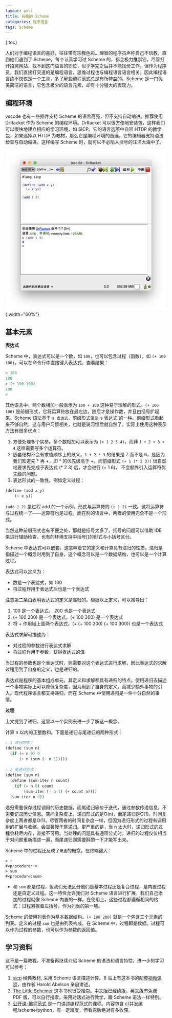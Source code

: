 ```yaml
---
layout: post
title: 有趣的 Scheme
categories: 程序语言
tags: Scheme
---
```

{:toc}

人们对于编程语言的喜好，往往带有宗教色彩。理智的程序员声称自己不信教，直到他们遇到了 Scheme。每个认真学习过 Scheme 的，都会极力推崇它。尽管打开招聘网站，找不到这门语言的职位，似乎学完之后并不能找份工作。但作为程序员，我们直接打交道的是编程语言，思维过程也与编程语言语言相关。因此编程语言绝不仅仅是一个工具，多了解些编程范式总是有所裨益的。Scheme 是一门优美简洁的语言，它包含极少的语言元素，却有十分强大的表现力。

## 编程环境
vscode 也有一些插件支持 Scheme 的语言高亮，但不支持自动缩进。推荐使用 DrRacket 作为 Scheme 的编程环境。DrRacket 可以很方便地安装包，这样我们可以很快地建立相应的学习环境，如 SICP。它的语言选项中自带 HTDP 的教学包，如果选择以 HTDP 为教材，那么它是编程环境的首选。它的编辑器支持语法检查与自动缩进，这样编写 Scheme 时，就可以不必陷入括号的汪洋大海中了。

![](/assets/img/DrScheme.png){:width="60%"}

## 基本元素

**表达式**

Scheme 中，表达式可以是一个数，如 `100`，也可以包含过程（函数），如 `(+ 100 100)`。可以在命令行中直接键入表达式，查看结果：
```scheme
> 100
100
> (+ 100 100)
200
> 
```

其他语言中，两个数相加一般表示为 `100 + 100` 这种易于理解的形式。`(+ 100 100)` 是前缀形式，它将运算符放在最左边，随后才是操作数，并且由括号扩起来。Scheme 语法基于 `s 表达式`，前缀形式`便是 `s 表达式`的一种。前缀形式看起来不够自然，这与用户习惯相关，也就是说习惯后就自然了。实际上使用这种表示方法有很多优点：

1. 方便处理多个实参。多个数相加可以表示为 `(+ 1 2 3 4)`，而非 `1 + 2 + 3 + 4` 这样需要写多个运算符。
2. 嵌套结构不会有求值顺序上的歧义。`1 + 2 * 3` 的结果是 7 而不是 6，是因为我们知道先 * 再 +，即 * 的优先级高于 +。而前缀形式 `(+ 1 (* 2 3))` 很自然地要求先完成子表达式 (* 2 3) 后，才会进行 (+ 1 6)， 不会额外引入运算符优先级的问题。
3. 表达形式的一致性。例如定义过程：
```scheme
(define (add x y)
    (+ x y))
```
`(add 1 2)` 是过程 add 的一个示例，形式与运算符的 `(+ 1 2)` 一致。这将运算符与过程统一了——运算符也是过程。而在别的语言中，两者的使用完全不是一个形式。

当然这种前缀形式也有不便之处，那就是括号太多了。括号的问题可以借助 IDE 来进行辅助检查，也有的环境支持中括号[]的形式与小括号区分。

Scheme 中表达式可以嵌套，这意味着它的定义和计算具有递归的性质。递归是指描述一个概念时用到了自身，这个概念可以是一个数据结构，也可以是一个计算过程。

表达式可以定义为：
- 数是一个表达式，如 100
- 将过程作用于表达式后也是一个表达式

注意第二条白表明表达式的定义是递归的。根据以上定义，可以推导出：

1. 100 是一个表达式， 200 也是一个表达式
2. (+ 100 200) 是一个表达式，(+ 100 300) 是一个表达式
3. 将 + 作用域上面两个表达式，(+ (+ 100 200) (+ 100 300)) 也是一个表达式

表达式求解可描述为：
- 对过程的参数进行表达式求解
- 将过程作用于参数，获得表达式的值

当过程的参数也是个表达式时，则需要对这个表达式进行求解，因此表达式的求解过程用到了自身的定义，也是递归的。

表达式是程序的基本组成单元，其定义和求解都具有递归的特点。使用递归去描述一个事物实际上可以降低复杂度，因为用到了自身的定义，而减少额外事物的引入。现代程序语言都支持递归，而在 Scheme 中使用递归是一件十分自然的事情。

**过程**

上文提到了递归，这里以一个实例去进一步了解这一概念。

计算 n 以内的正整数和。下面是递归与尾递归的两种形式：

```scheme
; 1 递归方式：
(define (sum n)
  (if (= n 0) 0
      (+ n (sum (- n 1)))))

; 2 尾递归方式：
(define (sum n)
  (define (sum-iter n count)
    (if (= n 0) count
        (sum-iter (- n 1) (+ count n))))
  (sum-iter n 0))
```

递归需要保存过程调用的历史数据，而尾递归等价于迭代，通过参数传递信息，不需要记录历史信息。空间复杂度上，递归形式的是O(n)，而尾递归是O(1)。时间复杂度上两者都是O(1)。尽管两者的时间复杂度一样，但因为递归形式的过程有调用树的扩展与收缩，会显著慢于尾递归。更严重的是，当 n 太大时，递归形式的过程会耗尽内存，直接不可用。当处理的问题具有通项公式时，递归的过程仅仅相当于对问题重新描述一遍，而尾递归则需要斟酌一下才能写出来。

Scheme 中的过程还反映了`黑盒`的概念。在终端键入：
```
> +
#<procedure:+>
> sum
#<procedure:sum>
```
+ 和 `sum` 都是过程，但我们无法区分他们是基本过程还是复合过程，是内置过程还是自定义过程。这一特性允许我们对 Scheme 语言进行扩展，我们自己添加的过程就像 Scheme 内置的一样。在使用上，这些过程都遵循相同的格式：过程紧挨着左括号，作为列表的第一项。

Scheme 的使用列表作为基本数据结构。`(+ 100 200)` 就是一个包含三个元素的列表。定义的过程 `sum` 也是由列表构成。在 Scheme 中，过程即是数据。过程可以作为过程的参数，也可以作为参数的返回值。

## 学习资料

这不是一篇教程，不准备再继续介绍 Scheme 的语法和语言特性，进一步的学习可以参考：

1. [sicp](https://book.douban.com/subject/1148282/) 经典教材, 采用 Scheme 语言描述计算。B 站上有这本书的配套[视频课程](https://www.bilibili.com/video/BV1Xx41117tr)，由作者 Harold Abelson 亲自讲述。
2. [The Little Schemer](https://book.douban.com/subject/1632977/) 这本书也很受推崇。中文版已经绝版，英文版有免费 PDF 版，可以自行搜索。采用对话式进行教学，跟 Scheme 语法一样特别。
3. [公开课-编程范式](https://www.bilibili.com/video/BV1Cx411S7HJ) 是一门讲述编程范式的课程。内容包含 c/并发编程/scheme/python，有一定难度，但看完后绝对有多收获。
